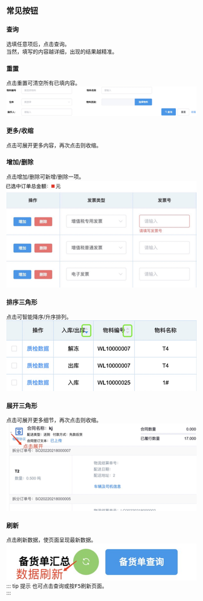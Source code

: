 ## 常见按钮
### 查询
选填任意项后，点击<kbd>查询</kbd>。  
当然，填写的内容越详细，出现的结果越精准。  
### 重置
点击<kbd>重置</kbd>可清空所有已填内容。  
![图片](/images/basics/reset.jpg)  
### 更多/收缩
点击可展开更多内容，再次点击则收缩。  
### 增加/删除
点击<kbd>增加</kbd>\/<kbd>删除</kbd>可新增/删除一项。  
![图片](/images/basics/add.jpg)  
### 排序三角形
点击可智能降序/升序排列。  
![图片](/images/basics/triangle2.jpg)  
### 展开三角形
点击可展开更多细节，再次点击则收缩。  
![图片](/images/basics/triangle.jpg)  
### 刷新
点击刷新数据，使页面呈现最新数据。
![图片](/images/basics/refresh.jpg)  
::: tip 提示
也可点击<kbd>查询</kbd>或按<kbd>F5</kbd>刷新页面。  
:::